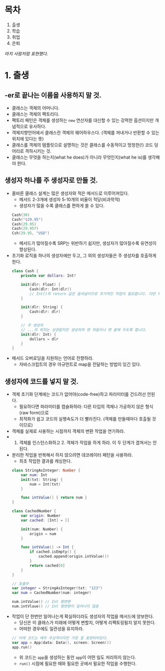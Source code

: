 # 목차
1. 출생
2. 학습
3. 취업
4. 은퇴

*마치 사람처럼 표현했다.*

# 1. 출생
## -er로 끝나는 이름을 사용하지 말 것.
- 클래스는 객체의 어머니다.
- 클래스는 객체의 팩토리다.
- 팩토리 패턴은 객체를 생성하는 `new` 연산자를 대신할 수 있는 강력한 옵션이지만 개념적으로 유사하다.
- 객체지향언어에서 클래스란 객체의 웨어하우스다. (객체를 꺼내거나 반환할 수 있는 위치에 있다는 뜻)
- 클래스를 객체의 템플릿으로 설명하는 것은 클래스를 수동적이고 멍청한(!) 코드 덩어리로 격하시키는 것.
- 클래스는 무엇을 하는지(what he does)가 아니라 무엇인지(what he is)를 생각해야 한다.

## 생성자 하나를 주 생성자로 만들 것.
- 올바른 클래스 설계는 많은 생성자와 적은 메서드로 이루어져있다.
    - 메서드 2-3개에 생성자 5-10개의 비율이 적당(비과학적)
    - 생성자가 많을 수록 클래스를 편하게 쓸 수 있다.
    ```swift
    Cash(30)
    Cash("$29.95")
    Cash(29.95)
    Cash(29.95f)
    Csh(29.95, "USD")
    ```
    - 메서드가 많아질수록 SRP는 위반하기 쉽지만, 생성자가 많아질수록 유연성이 향상된다.
- 초기화 로직을 하나의 생성자에만 두고, 그 외의 생성자들은 주 생성자를 호출하게 한다.
    ```swift
    class Cash {
        private var dollars: Int?

        init(dlr: Float) {
            Cash(dlr: Int(dlr))
            // Int()의 return 값은 옵셔널이므로 추가적인 작업이 필요합니다. 다만 여기선 개념설명에 의의를 두므로 생략합니다.
        }

        init(dlr: String) {
            Cash(dlr: dlr)
        }

        // 주 생성자
        // ...의 위치는 상관없지만 생성자의 맨 처음이나 맨 끝에 두도록 합니다.
        init(dlr: Int) {
            dollars = dlr
        }
    }
    ```
- 메서드 오버로딩을 지원하는 언어로 전향하라.
    - 자바스크립트의 경우 아규먼트로 map을 전달하는 방법이 있긴 있다.

## 생성자에 코드를 넣지 말 것.
- 객체 초기화 단계에는 코드가 없어야(code-free)하고 파라미터를 건드려선 안된다.
    - 필요하다면 파라미터를 캡슐화하라: 다른 타입의 객체나 가공하지 않은 형식(raw form)으로
    - 최적화가 쉽고 코드의 실행속도가 더 빨라진다. (객체를 만들때마다 호출될 것이므로)
- 객체를 실제로 사용하는 시점까지 객체의 변환 작업을 연기하라.
- 1. 객체를 인스턴스화하고 2. 객체가 작업을 하게 하라. 이 두 단계가 겹쳐서는 안 된다.
- 분리한 작업을 반복해서 하지 않으려면 데코레이터 패턴을 사용하라.
    - 최초 작업한 결과를 캐싱한다.
    ```swift
    class StringAsInteger: Number {
        var num: Int
        init(txt: String) {
            num = Int(txt)
        }

        func intValue() { return num }
    }

    class CachedNumber {
        var origin: Number
        var cached: [Int] = []

        init(num: Number) {
            origin = num
        }

        func intValue() -> Int {
            if cached.isEmpty() {
                cached.append(origin.intValue())
            } 
            return cached[0]
        }
    }

    // 호출부
    var integer = StringAsInteger(txt: "123")
    var num = CachedNumber(num: integer)

    num.intValue() // Int 형변환
    num.intVlaue() // Int 형변환이 일어나지 않음
    ```
- 작업이 단 한번만 일어나는게 확실하더라도 생성자의 작업을 메서드에 양보한다.
    - 당신은 이 클래스가 미래에 어떻게 변할지, 어떻게 리팩토링될지 알지 못한다.
    - 어떠한 경우에도 일관성을 유지하라.
    ```swift
    // 아래 코드는 매우 추상적이지만 가장 잘 표현되어있다.
    var app = App(data: Data(), screen: Screen())
    app.run()
    ```
    - 위 코드는 `app`을 생성하는 동안 `app`이 어떤 일도 처리하지 않는다.
    - `run()` 시점에 필요한 때와 필요한 곳에서 필요한 작업을 수행한다.